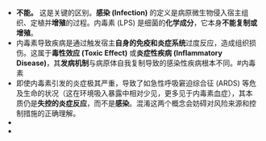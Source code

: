 - **不能。** 这是关键的区别。**感染 (Infection)** 的定义是病原微生物侵入宿主组织、定植并**增殖**的过程。内毒素 (LPS) 是细菌的**化学成分**，它本身**不能复制或增殖**。
- 内毒素导致疾病是通过触发宿主**自身的免疫和炎症系统**过度反应，造成组织损伤。这属于**毒性效应 (Toxic Effect)** 或**炎症性疾病 (Inflammatory Disease)**，其**发病机制**与病原体自我复制导致的感染性疾病根本不同。#内毒素
- 即使内毒素引发的炎症极其严重，导致了如急性呼吸窘迫综合征 (ARDS) 等危及生命的状况（这在环境吸入暴露中相对少见，更多见于内毒素血症），其本质仍是**失控的炎症反应**，而不是**感染**。混淆这两个概念会妨碍对风险来源和控制措施的正确理解。
-
-